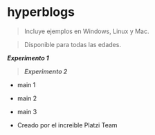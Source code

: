 # hyperblogs

> Incluye ejemplos en Windows, Linux y Mac.

> Disponible para todas las edades.

_**Experimento 1**_

> _**Experimento 2**_

* main 1

* main 2

* main 3

* Creado por el increible Platzi Team